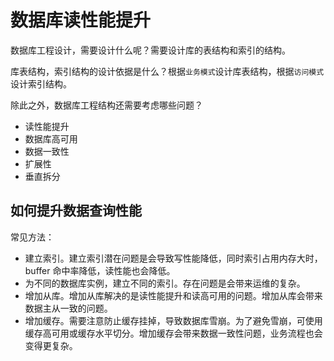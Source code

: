 # 数据库读性能提升

数据库工程设计，需要设计什么呢？需要设计库的表结构和索引的结构。

库表结构，索引结构的设计依据是什么？根据`业务模式`设计库表结构，根据`访问模式`设计索引结构。

除此之外，数据库工程结构还需要考虑哪些问题？

+ 读性能提升
+ 数据库高可用
+ 数据一致性
+ 扩展性
+ 垂直拆分

## 如何提升数据查询性能

常见方法：

+ 建立索引。建立索引潜在问题是会导致写性能降低，同时索引占用内存大时，buffer 命中率降低，读性能也会降低。
+ 为不同的数据库实例，建立不同的索引。存在问题是会带来运维的复杂。
+ 增加从库。增加从库解决的是读性能提升和读高可用的问题。增加从库会带来数据主从一致的问题。
+ 增加缓存。需要注意防止缓存挂掉，导致数据库雪崩。为了避免雪崩，可使用缓存高可用或缓存水平切分。增加缓存会带来数据一致性问题，业务流程也会变得更复杂。
